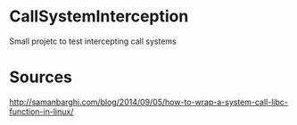 # CallSystemInterception
Small projetc to test intercepting call systems

# Sources

http://samanbarghi.com/blog/2014/09/05/how-to-wrap-a-system-call-libc-function-in-linux/

